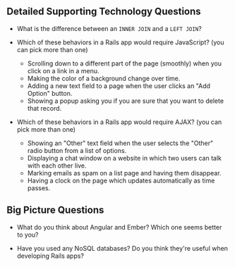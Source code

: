 ## Detailed Supporting Technology Questions

* What is the difference between an `INNER JOIN` and a `LEFT JOIN`?

* Which of these behaviors in a Rails app would require JavaScript? (you can pick more than one)
  * Scrolling down to a different part of the page (smoothly) when you click on a link in a menu.
  * Making the color of a background change over time.
  * Adding a new text field to a page when the user clicks an "Add Option" button.
  * Showing a popup asking you if you are sure that you want to delete that record.

* Which of these behaviors in a Rails app would require AJAX? (you can pick more than one)
  * Showing an "Other" text field when the user selects the "Other" radio button from a list of options.
  * Displaying a chat window on a website in which two users can talk with each other live.
  * Marking emails as spam on a list page and having them disappear.
  * Having a clock on the page which updates automatically as time passes.

## Big Picture Questions

* What do you think about Angular and Ember?  Which one seems better to you?

* Have you used any NoSQL databases?  Do you think they're useful when developing Rails apps?
